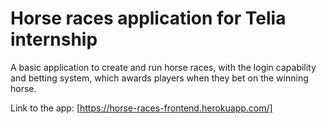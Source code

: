 ﻿# Horse races application for Telia internship
A basic application to create and run horse races, with the login capability and betting system, which awards players when they bet on the winning horse. 

Link to the app: [https://horse-races-frontend.herokuapp.com/]
